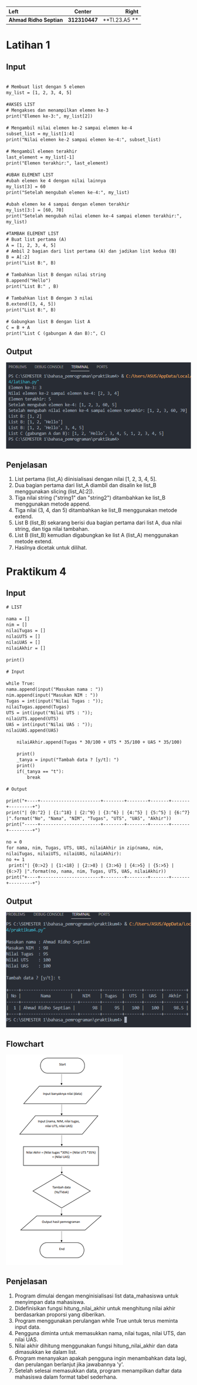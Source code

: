 
| Left                    |  Center        | Right
|:------------------------|:--------------:|---------------:|
|**Ahmad Ridho Septian**  | **312310447**  |  **TI.23.A5 ** |

# Latihan 1

## Input

````

# Membuat list dengan 5 elemen
my_list = [1, 2, 3, 4, 5]

#AKSES LIST
# Mengakses dan menampilkan elemen ke-3
print("Elemen ke-3:", my_list[2])

# Mengambil nilai elemen ke-2 sampai elemen ke-4
subset_list = my_list[1:4]
print("Nilai elemen ke-2 sampai elemen ke-4:", subset_list)

# Mengambil elemen terakhir
last_element = my_list[-1]
print("Elemen terakhir:", last_element)

#UBAH ELEMENT LIST
#ubah elemen ke 4 dengan nilai lainnya
my_list[3] = 60
print("Setelah mengubah elemen ke-4:", my_list)

#ubah elemen ke 4 sampai dengan elemen terakhir
my_list[3:] = [60, 70]
print("Setelah mengubah nilai elemen ke-4 sampai elemen terakhir:", my_list)

#TAMBAH ELEMENT LIST
# Buat list pertama (A)
A = [1, 2, 3, 4, 5]
# Ambil 2 bagian dari list pertama (A) dan jadikan list kedua (B)
B = A[:2]
print("List B:", B)

# Tambahkan list B dengan nilai string
B.append("Hello")
print("List B:" , B)

# Tambahkan list B dengan 3 nilai
B.extend([3, 4, 5])
print("List B:", B)

# Gabungkan list B dengan list A
C = B + A
print("List C (gabungan A dan B):", C)

````

## Output

![Alt text](latihan.png)

## Penjelasan

1. List pertama (list_A) diinisialisasi dengan nilai [1, 2, 3, 4, 5].
2. Dua bagian pertama dari list_A diambil dan disalin ke list_B menggunakan slicing (list_A[:2]).
3. Tiga nilai string ("string1" dan "string2") ditambahkan ke list_B menggunakan metode append.
4. Tiga nilai (3, 4, dan 5) ditambahkan ke list_B menggunakan metode extend.
5. List B (list_B) sekarang berisi dua bagian pertama dari list A, dua nilai string, dan tiga nilai tambahan.
6. List B (list_B) kemudian digabungkan ke list A (list_A) menggunakan metode extend.
7. Hasilnya dicetak untuk dilihat.

# Praktikum 4

## Input


````
# LIST

nama = []
nim = []
nilaiTugas = []
nilaiUTS = []
nilaiUAS = []
nilaiAkhir = []

print()

# Input

while True:
nama.append(input("Masukan nama : "))
nim.append(input("Masukan NIM : "))
Tugas = int(input("Nilai Tugas : "));
nilaiTugas.append(Tugas)
UTS = int(input("Nilai UTS : "));
nilaiUTS.append(UTS)
UAS = int(input("Nilai UAS : "));
nilaiUAS.append(UAS)

    nilaiAkhir.append(Tugas * 30/100 + UTS * 35/100 + UAS * 35/100)

    print()
    _tanya = input("Tambah data ? [y/t]: ")
    print()
    if(_tanya == "t"):
        break

# Output

print("+----+-----------------------+--------+--------+-------+-------+---------+")
print("| {0:^2} | {1:^18} | {2:^9} | {3:^6} | {4:^5} | {5:^5} | {6:^7} |".format("No", "Nama", "NIM", "Tugas", "UTS", "UAS", "Akhir"))
print("-----+-----------------------+--------+--------+-------+-------+---------+")

no = 0
for nama, nim, Tugas, UTS, UAS, nilaiAkhir in zip(nama, nim, nilaiTugas, nilaiUTS, nilaiUAS, nilaiAkhir):
no += 1  
 print("| {0:>2} | {1:<18} | {2:>8} | {3:>6} | {4:>5} | {5:>5} | {6:>7} |".format(no, nama, nim, Tugas, UTS, UAS, nilaiAkhir))
print("+----+-----------------------+--------+--------+-------+-------+---------+")

````

## Output

![Alt text](praktikum4.png)

## Flowchart

![Alt text](flowchart.png)

## Penjelasan

1. Program dimulai dengan menginisialisasi list data_mahasiswa untuk menyimpan data mahasiswa.
2. Didefinisikan fungsi hitung_nilai_akhir untuk menghitung nilai akhir berdasarkan proporsi yang diberikan.
3. Program menggunakan perulangan while True untuk terus meminta input data.
4. Pengguna diminta untuk memasukkan nama, nilai tugas, nilai UTS, dan nilai UAS.
5. Nilai akhir dihitung menggunakan fungsi hitung_nilai_akhir dan data dimasukkan ke dalam list.
6. Program menanyakan apakah pengguna ingin menambahkan data lagi, dan perulangan berlanjut jika jawabannya 'y'.
7. Setelah selesai memasukkan data, program menampilkan daftar data mahasiswa dalam format tabel sederhana.
